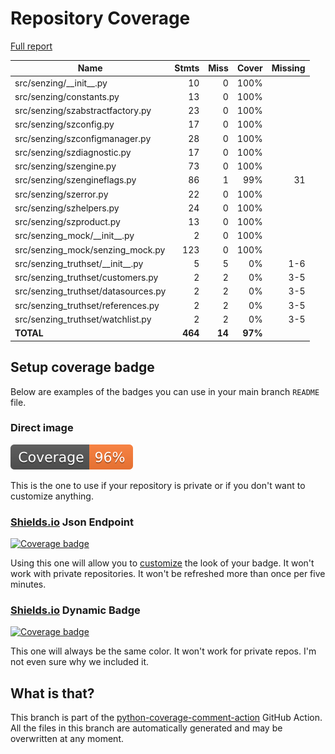 # Repository Coverage

[Full report](https://htmlpreview.github.io/?https://github.com/senzing-garage/sz-sdk-python/blob/python-coverage-comment-action-data/htmlcov/index.html)

| Name                                  |    Stmts |     Miss |   Cover |   Missing |
|-------------------------------------- | -------: | -------: | ------: | --------: |
| src/senzing/\_\_init\_\_.py           |       10 |        0 |    100% |           |
| src/senzing/constants.py              |       13 |        0 |    100% |           |
| src/senzing/szabstractfactory.py      |       23 |        0 |    100% |           |
| src/senzing/szconfig.py               |       17 |        0 |    100% |           |
| src/senzing/szconfigmanager.py        |       28 |        0 |    100% |           |
| src/senzing/szdiagnostic.py           |       17 |        0 |    100% |           |
| src/senzing/szengine.py               |       73 |        0 |    100% |           |
| src/senzing/szengineflags.py          |       86 |        1 |     99% |        31 |
| src/senzing/szerror.py                |       22 |        0 |    100% |           |
| src/senzing/szhelpers.py              |       24 |        0 |    100% |           |
| src/senzing/szproduct.py              |       13 |        0 |    100% |           |
| src/senzing\_mock/\_\_init\_\_.py     |        2 |        0 |    100% |           |
| src/senzing\_mock/senzing\_mock.py    |      123 |        0 |    100% |           |
| src/senzing\_truthset/\_\_init\_\_.py |        5 |        5 |      0% |       1-6 |
| src/senzing\_truthset/customers.py    |        2 |        2 |      0% |       3-5 |
| src/senzing\_truthset/datasources.py  |        2 |        2 |      0% |       3-5 |
| src/senzing\_truthset/references.py   |        2 |        2 |      0% |       3-5 |
| src/senzing\_truthset/watchlist.py    |        2 |        2 |      0% |       3-5 |
|                             **TOTAL** |  **464** |   **14** | **97%** |           |


## Setup coverage badge

Below are examples of the badges you can use in your main branch `README` file.

### Direct image

[![Coverage badge](https://raw.githubusercontent.com/senzing-garage/sz-sdk-python/python-coverage-comment-action-data/badge.svg)](https://htmlpreview.github.io/?https://github.com/senzing-garage/sz-sdk-python/blob/python-coverage-comment-action-data/htmlcov/index.html)

This is the one to use if your repository is private or if you don't want to customize anything.

### [Shields.io](https://shields.io) Json Endpoint

[![Coverage badge](https://img.shields.io/endpoint?url=https://raw.githubusercontent.com/senzing-garage/sz-sdk-python/python-coverage-comment-action-data/endpoint.json)](https://htmlpreview.github.io/?https://github.com/senzing-garage/sz-sdk-python/blob/python-coverage-comment-action-data/htmlcov/index.html)

Using this one will allow you to [customize](https://shields.io/endpoint) the look of your badge.
It won't work with private repositories. It won't be refreshed more than once per five minutes.

### [Shields.io](https://shields.io) Dynamic Badge

[![Coverage badge](https://img.shields.io/badge/dynamic/json?color=brightgreen&label=coverage&query=%24.message&url=https%3A%2F%2Fraw.githubusercontent.com%2Fsenzing-garage%2Fsz-sdk-python%2Fpython-coverage-comment-action-data%2Fendpoint.json)](https://htmlpreview.github.io/?https://github.com/senzing-garage/sz-sdk-python/blob/python-coverage-comment-action-data/htmlcov/index.html)

This one will always be the same color. It won't work for private repos. I'm not even sure why we included it.

## What is that?

This branch is part of the
[python-coverage-comment-action](https://github.com/marketplace/actions/python-coverage-comment)
GitHub Action. All the files in this branch are automatically generated and may be
overwritten at any moment.
